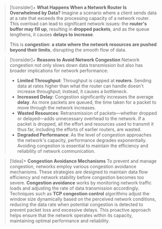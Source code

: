 > [!consider]+ **What Happens When a Network Router Is Overwhelmed by Data?**
> Imagine a scenario where a client sends data at a rate that exceeds the processing capacity of a network router. This overload can lead to significant network issues: the **router's buffer may fill up**, resulting in **dropped packets**, and as the queue lengthens, it causes **delays to increase**. 
> 
> This is **congestion**: **a state where the network resources are pushed beyond their limits**, disrupting the smooth flow of data.

> [!consider]+ **Reasons to Avoid Network Congestion**
> Network congestion not only slows down data transmission but also has broader implications for network performance:
> - **Limited Throughput**: Throughput is capped at **routers**. Sending data at rates higher than what the router can handle doesn't increase throughput; instead, it causes a bottleneck.
> - **Increased Delay**: Congestion significantly increases the average **delay**. As more packets are queued, the time taken for a packet to move through the network increases.
> - **Wasted Resources**: Retransmission of packets—whether dropped or delayed—adds unnecessary overhead to the network. If a packet is dropped, all the effort and resources used to transmit it thus far, including the efforts of earlier routers, are wasted.
> - **Degraded Performance**: As the level of congestion approaches the network's capacity, performance degrades exponentially. Avoiding congestion is essential to maintain the efficiency and reliability of network communication.

> [!idea]+ **Congestion Avoidance Mechanisms**
> To prevent and manage congestion, networks employ various congestion avoidance mechanisms. These strategies are designed to maintain data flow efficiency and network stability before congestion becomes too severe. **Congestion avoidance** works by monitoring network traffic loads and adjusting the rate of data transmission accordingly. Techniques such as **TCP congestion control** algorithms adjust the window size dynamically based on the perceived network conditions, reducing the data rate when potential congestion is detected to prevent packet loss and excessive delays. This proactive approach helps ensure that the network operates within its capacity, maintaining optimal performance and reliability.

